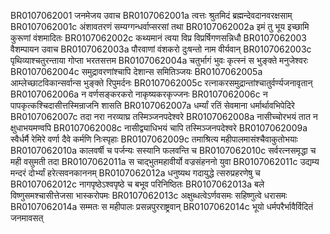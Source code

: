 BR0107062001	जनमेजय उवाच
BR0107062001a	त्वत्तः श्रुतमिदं ब्रह्मन्देवदानवरक्षसाम्
BR0107062001c	अंशावतरणं सम्यग्गन्धर्वाप्सरसां तथा
BR0107062002a	इमं तु भूय इच्छामि कुरूणां वंशमादितः
BR0107062002c	कथ्यमानं त्वया विप्र विप्रर्षिगणसन्निधौ
BR0107062003	वैशम्पायन उवाच
BR0107062003a	पौरवाणां वंशकरो दुःषन्तो नाम वीर्यवान्
BR0107062003c	पृथिव्याश्चतुरन्ताया गोप्ता भरतसत्तम
BR0107062004a	चतुर्भागं भुवः कृत्स्नं स भुङ्क्ते मनुजेश्वरः
BR0107062004c	समुद्रावरणांश्चापि देशान्स समितिञ्जयः
BR0107062005a	आम्लेच्छाटविकान्सर्वान्स भुङ्क्ते रिपुमर्दनः
BR0107062005c	रत्नाकरसमुद्रान्तांश्चातुर्वर्ण्यजनावृतान्
BR0107062006a	न वर्णसङ्करकरो नाकृष्यकरकृज्जनः
BR0107062006c	न पापकृत्कश्चिदासीत्तस्मिन्राजनि शासति
BR0107062007a	धर्म्यां रतिं सेवमाना धर्मार्थावभिपेदिरे
BR0107062007c	तदा नरा नरव्याघ्र तस्मिञ्जनपदेश्वरे
BR0107062008a	नासीच्चोरभयं तात न क्षुधाभयमण्वपि
BR0107062008c	नासीद्व्याधिभयं चापि तस्मिञ्जनपदेश्वरे
BR0107062009a	स्वैर्धर्मै रेमिरे वर्णा दैवे कर्मणि निःस्पृहाः
BR0107062009c	तमाश्रित्य महीपालमासंश्चैवाकुतोभयाः
BR0107062010a	कालवर्षी च पर्जन्यः सस्यानि फलवन्ति च
BR0107062010c	सर्वरत्नसमृद्धा च मही वसुमती तदा
BR0107062011a	स चाद्भुतमहावीर्यो वज्रसंहननो युवा
BR0107062011c	उद्यम्य मन्दरं दोर्भ्यां हरेत्सवनकाननम्
BR0107062012a	धनुष्यथ गदायुद्धे त्सरुप्रहरणेषु च
BR0107062012c	नागपृष्ठेऽश्वपृष्ठे च बभूव परिनिष्ठितः
BR0107062013a	बले विष्णुसमश्चासीत्तेजसा भास्करोपमः
BR0107062013c	अक्षुब्धत्वेऽर्णवसमः सहिष्णुत्वे धरासमः
BR0107062014a	सम्मतः स महीपालः प्रसन्नपुरराष्ट्रवान्
BR0107062014c	भूयो धर्मपरैर्भावैर्विदितं जनमावसत्
